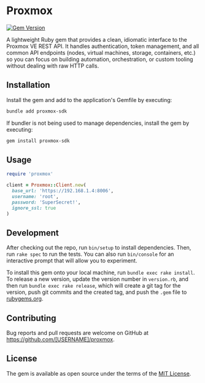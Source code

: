 # Proxmox

[![Gem Version](https://badge.fury.io/rb/proxmox-sdk.svg)](https://badge.fury.io/rb/proxmox-sdk)

A lightweight Ruby gem that provides a clean, idiomatic interface to the Proxmox VE REST API. It handles authentication, token management, and all common API endpoints (nodes, virtual machines, storage, containers, etc.) so you can focus on building automation, orchestration, or custom tooling without dealing with raw HTTP calls.

## Installation


Install the gem and add to the application's Gemfile by executing:

```bash
bundle add proxmox-sdk
```

If bundler is not being used to manage dependencies, install the gem by executing:

```bash
gem install proxmox-sdk
```

## Usage

```ruby
require 'proxmox'

client = Proxmox::Client.new(
  base_url: 'https://192.168.1.4:8006',
  username: 'root',
  password: 'SuperSecret!',
  ignore_ssl: true
)
```

## Development

After checking out the repo, run `bin/setup` to install dependencies. Then, run `rake spec` to run the tests. You can also run `bin/console` for an interactive prompt that will allow you to experiment.

To install this gem onto your local machine, run `bundle exec rake install`. To release a new version, update the version number in `version.rb`, and then run `bundle exec rake release`, which will create a git tag for the version, push git commits and the created tag, and push the `.gem` file to [rubygems.org](https://rubygems.org).

## Contributing

Bug reports and pull requests are welcome on GitHub at https://github.com/[USERNAME]/proxmox.

## License

The gem is available as open source under the terms of the [MIT License](https://opensource.org/licenses/MIT).
